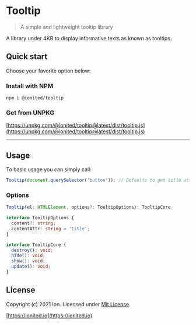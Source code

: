 # Tooltip

> A simple and lightweight tooltip library 

A library under 4KB to display informative texts as known as tooltips.

## Quick start

Choose your favorite option below:

### Install with NPM

```
npm i @ionited/tooltip
```

### Get from UNPKG

[https://unpkg.com/@ionited/tooltip@latest/dist/tooltip.js](https://unpkg.com/@ionited/tooltip@latest/dist/tooltip.js)

---

## Usage

To basic usage you can simply call:

```js
Tooltip(document.querySelector('button')); // Defaults to get title attribute content
```

### Options

```ts
Tooltip(el: HTMLElement, options?: TooltipOptions): TooltipCore

interface TooltipOptions {
  content?: string;
  contentAttr: string = 'title';
}

interface TooltipCore {
  destroy(): void;
  hide(): void;
  show(): void;
  update(): void;
}
```

## License

Copyright (c) 2021 Ion. Licensed under [Mit License](LICENSE).

[https://ionited.io](https://ionited.io)
